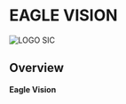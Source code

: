 # EAGLE VISION
![LOGO SIC](https://github.com/user-attachments/assets/41dbdc34-f64b-40e5-a9dc-d006c0cd8dcc)
## Overview
**Eagle Vision**


